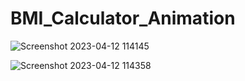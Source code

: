 # BMI_Calculator_Animation






![Screenshot 2023-04-12 114145](https://user-images.githubusercontent.com/111500135/231367116-5d1ba354-4050-44b2-8e03-717382f76f99.png)


![Screenshot 2023-04-12 114358](https://user-images.githubusercontent.com/111500135/231367331-c5f71eb7-55ec-4f8b-ab42-cc135c4f336d.png)

